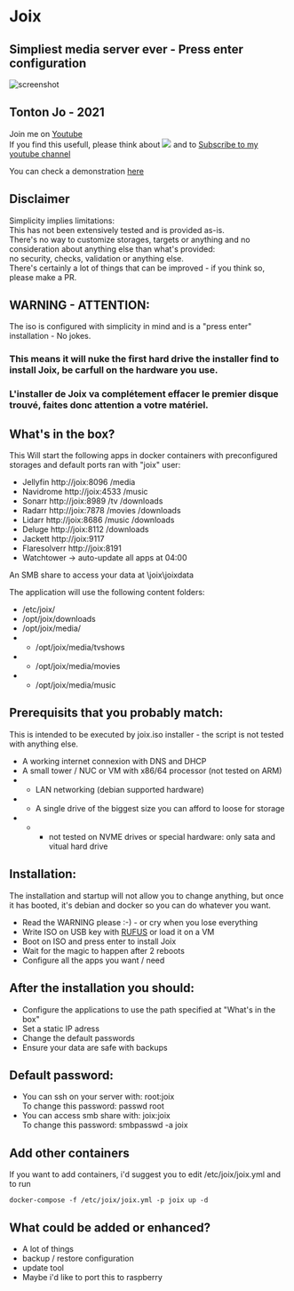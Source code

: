 # Joix
## Simpliest media server ever - Press enter configuration  
![screenshot](https://i.ibb.co/9HjkKJ6/Screenshot-2021-09-01-160921.png)  

## Tonton Jo - 2021  
Join me on [Youtube](https://www.youtube.com/c/tontonjo)  
If you find this usefull, please think about
<a href="https://www.buymeacoffee.com/tontonjo"><img src="https://www.buymeacoffee.com/assets/img/custom_images/orange_img.png"></a>
and to [Subscribe to my youtube channel](http://youtube.com/channel/UCnED3K6K5FDUp-x_8rwpsZw?sub_confirmation=1)  

You can check a demonstration [here](https://www.youtube.com/watch?v=XqYi9IQea68)  

## Disclaimer  
Simplicity implies limitations:  
This has not been extensively tested and is provided as-is.  
There's no way to customize storages, targets or anything and no consideration about anything else than what's provided:  
no security, checks, validation or anything else.  
There's certainly a lot of things that can be improved - if you think so, please make a PR.  
## WARNING - ATTENTION:  
The iso is configured with simplicity in mind and is a "press enter" installation - No jokes.  
### This means it will nuke the first hard drive the installer find to install Joix, be carfull on the hardware you use.  
### L'installer de Joix va complétement effacer le premier disque trouvé, faites donc attention a votre matériel.  


## What's in the box?
This Will start the following apps in docker containers with preconfigured storages and default ports ran with "joix" user:  
- Jellyfin       http://joix:8096  /media  
- Navidrome      http://joix:4533  /music  
- Sonarr         http://joix:8989  /tv /downloads  
- Radarr         http://joix:7878  /movies /downloads  
- Lidarr         http://joix:8686  /music /downloads  
- Deluge         http://joix:8112  /downloads  
- Jackett        http://joix:9117
- Flaresolverr   http://joix:8191  
- Watchtower     -> auto-update all apps at 04:00  

An SMB share to access your data at \\joix\joixdata  

The application will use the following content folders:
- /etc/joix/
- /opt/joix/downloads
- /opt/joix/media/
- - /opt/joix/media/tvshows
- - /opt/joix/media/movies
- - /opt/joix/media/music

## Prerequisits that you probably match:
This is intended to be executed by joix.iso installer - the script is not tested with anything else.
- A working internet connexion with DNS and DHCP
- A small tower / NUC or VM  with x86/64 processor (not tested on ARM)
- - LAN networking (debian supported hardware)
- - A single drive of the biggest size you can afford to loose for storage
- - - not tested on NVME drives or special hardware: only sata and vitual hard drive  
## Installation:  
The installation and startup will not allow you to change anything, but once it has booted, it's debian and docker so you can do whatever you want.

- Read the WARNING please :-) -  or cry when you lose everything
- Write ISO on USB key with [RUFUS](https://rufus.ie/) or load it on a VM
- Boot on ISO and press enter to install Joix
- Wait for the magic to happen after 2 reboots
- Configure all the apps you want / need

## After the installation you should:
- Configure the applications to use the path specified at "What's in the box"
- Set a static IP adress
- Change the default passwords
- Ensure your data are safe with backups

## Default password:
- You can ssh on your server with: root:joix  
To change this password:  passwd root  
- You can access smb share with:  joix:joix  
To change this password: smbpasswd -a joix

## Add other containers
If you want to add containers, i'd suggest you to edit /etc/joix/joix.yml and to run  
```shell
docker-compose -f /etc/joix/joix.yml -p joix up -d
```  

## What could be added or enhanced?  
- A lot of things  
- backup / restore configuration
- update tool
- Maybe i'd like to port this to raspberry    
